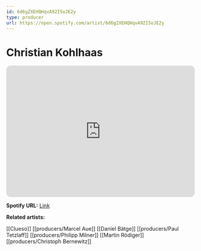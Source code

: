 ```yaml
---
id: 6d6gZXEHQHqvA92I5oJE2y
type: producer
url: https://open.spotify.com/artist/6d6gZXEHQHqvA92I5oJE2y
---
```

# Christian Kohlhaas

<iframe style="border-radius:12px" src="https://open.spotify.com/embed/artist/6d6gZXEHQHqvA92I5oJE2y" width="100%" height="352" frameBorder="0" allowfullscreen="" allow="autoplay; clipboard-write; encrypted-media; fullscreen; picture-in-picture" loading="lazy"></iframe>

**Spotify URL:** [Link](https://open.spotify.com/artist/6d6gZXEHQHqvA92I5oJE2y)

**Related artists:**

[[Clueso]]
[[producers/Marcel Aue]]
[[Daniel Bätge]]
[[producers/Paul Tetzlaff]]
[[producers/Philipp Milner]]
[[Martin Rödiger]]
[[producers/Christoph Bernewitz]]
